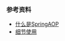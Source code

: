 

### 参考资料
- [什么是SpringAOP](https://blog.csdn.net/tenghu8888/article/details/122444743)
- [细节使用](https://blog.csdn.net/qq_58805860/article/details/124414174)

